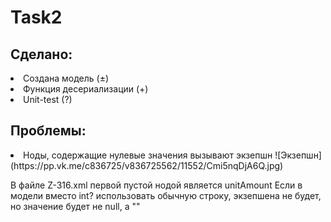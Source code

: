 # Task2

## Сделано:
<li> Создана модель (&plusmn;)
<li> Функция десериализации (+)
<li> Unit-test (?)

## Проблемы:
<li> Ноды, содержащие нулевые значения вызывают экзепшн 
![Экзепшн](https://pp.vk.me/c836725/v836725562/11552/Cmi5nqDjA6Q.jpg)

В файле Z-316.xml первой пустой нодой является unitAmount
Если в модели вместо int? использовать обычную строку, экзепшена не будет, но значение будет не null, а ""
